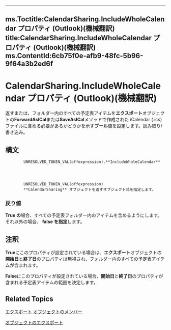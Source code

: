 

---
ms.Toctitle:CalendarSharing.IncludeWholeCalendar プロパティ (Outlook)(機械翻訳)
title:CalendarSharing.IncludeWholeCalendar プロパティ (Outlook)(機械翻訳)
ms.ContentId:6cb75f0e-afb9-48fc-5b96-9f64a3b2ed6f
---
# CalendarSharing.IncludeWholeCalendar プロパティ (Outlook)(機械翻訳)




返すまたは、フォルダー内のすべての予定表アイテムを**エクスポート**オブジェクトの**ForwardAsICal**または**SaveAsICal**メソッドで作成された iCalendar (.ics) ファイルに含める必要があるかどうかを示す**ブール**値を設定します。読み取り/書き込み。

## 構文

            UNRESOLVED_TOKEN_VAL(offexpression).**IncludeWholeCalendar**




            UNRESOLVED_TOKEN_VAL(offexpression)
            **CalendarSharing** オブジェクトを返すオブジェクト式を指定します。

### 戻り値
**True の**場合、すべての予定表フォルダー内のアイテムを含めるようにします。それ以外の場合、 **false を指定**します。





## 注釈
**True**にこのプロパティが設定されている場合は、**エクスポート**オブジェクトの**開始日**と**終了日**のプロパティは無視され、フォルダー内のすべての予定表アイテムが含まれます。



**False**にこのプロパティが設定されている場合、**開始日**と**終了日**のプロパティが含まれる予定表アイテムの範囲を決定します。



## Related Topics

[エクスポート オブジェクトのメンバー](1b2b6233-9816-e3f2-5924-694ce30cc8ef.md)

[オブジェクトのエクスポート](37a8a15e-51c2-b1a0-7db6-cf2a1f4e8405.md)




